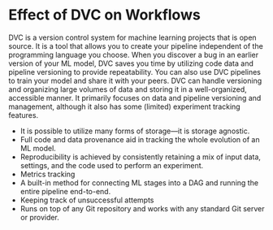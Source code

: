 # Effect of DVC on Workflows

DVC is a version control system for machine learning projects that is open source. It is a tool that allows you to create your pipeline independent of the programming language you choose. When you discover a bug in an earlier version of your ML model, DVC saves you time by utilizing code data and pipeline versioning to provide repeatability. You can also use DVC pipelines to train your model and share it with your peers. DVC can handle versioning and organizing large volumes of data and storing it in a well-organized, accessible manner. It primarily focuses on data and pipeline versioning and management, although it also has some (limited) experiment tracking features.



- It is possible to utilize many forms of storage—it is storage agnostic.
- Full code and data provenance aid in tracking the whole evolution of an ML model.
- Reproducibility is achieved by consistently retaining a mix of input data, settings, and the code used to perform an experiment.
- Metrics tracking
- A built-in method for connecting ML stages into a DAG and running the entire pipeline end-to-end.
- Keeping track of unsuccessful attempts
- Runs on top of any Git repository and works with any standard Git server or provider.
